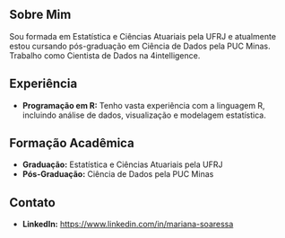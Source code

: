 ## Sobre Mim

Sou formada em Estatística e Ciências Atuariais pela UFRJ e atualmente estou cursando pós-graduação em Ciência de Dados pela PUC Minas. Trabalho como Cientista de Dados na 4intelligence.

## Experiência

- **Programação em R:** Tenho vasta experiência com a linguagem R, incluindo análise de dados, visualização e modelagem estatística.

## Formação Acadêmica

- **Graduação:** Estatística e Ciências Atuariais pela UFRJ
- **Pós-Graduação:** Ciência de Dados pela PUC Minas

## Contato

- **LinkedIn:** https://www.linkedin.com/in/mariana-soaressa

